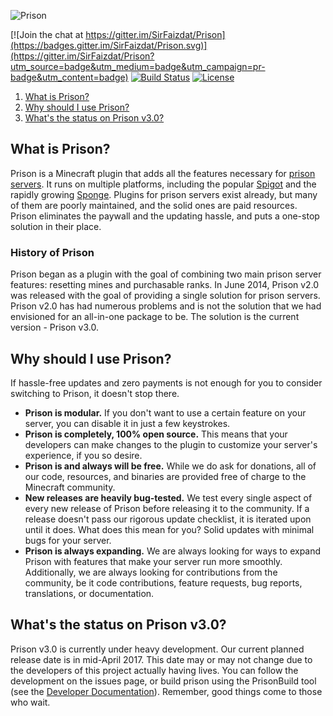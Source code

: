 ![Prison](https://static.mc-prison.tech/assets/images/banner.png)

[![Join the chat at https://gitter.im/SirFaizdat/Prison](https://badges.gitter.im/SirFaizdat/Prison.svg)](https://gitter.im/SirFaizdat/Prison?utm_source=badge&utm_medium=badge&utm_campaign=pr-badge&utm_content=badge)
[![Build Status](https://dmp9software.co.uk/jenkins/job/Prison/job/Prison/badge/icon)](https://dmp9software.co.uk/jenkins/job/Prison)
[![License](https://img.shields.io/badge/license-GPL%20License%20v3-blue.svg)](LICENSE.md)

1. [What is Prison?](#what-is-prison)
2. [Why should I use Prison?](#why-should-i-use-prison)
3. [What's the status on Prison v3.0?](#whats-the-status-on-prison-v30)

## What is Prison?

Prison is a Minecraft plugin that adds all the features necessary for [prison servers](https://woodycraft.net/threads/what-is-a-prison-server-a-general-explanation.21161/). It runs on multiple platforms, including the popular [Spigot](http://spigotmc.org) and the rapidly growing [Sponge](http://spongepowered.org). Plugins for prison servers exist already, but many of them are poorly maintained, and the solid ones are paid resources. Prison eliminates the paywall and the updating hassle, and puts a one-stop solution in their place.

### History of Prison

Prison began as a plugin with the goal of combining two main prison server features: resetting mines and purchasable ranks. In June 2014, Prison v2.0 was released with the goal of providing a single solution for prison servers. Prison v2.0 has had numerous problems and is not the solution that we had envisioned for an all-in-one package to be. The solution is the current version - Prison v3.0.

## Why should I use Prison?

If hassle-free updates and zero payments is not enough for you to consider switching to Prison, it doesn't stop there.

* **Prison is modular.** If you don't want to use a certain feature on your server, you can disable it in just a few keystrokes.
* **Prison is completely, 100% open source.** This means that your developers can make changes to the plugin to customize your server's experience, if you so desire.
* **Prison is and always will be free.** While we do ask for donations, all of our code, resources, and binaries are provided free of charge to the Minecraft community.
* **New releases are heavily bug-tested.** We test every single aspect of every new release of Prison before releasing it to the community. If a release doesn't pass our rigorous update checklist, it is iterated upon until it does. What does this mean for you? Solid updates with minimal bugs for your server.
* **Prison is always expanding.** We are always looking for ways to expand Prison with features that make your server run more smoothly. Additionally, we are always looking for contributions from the community, be it code contributions, feature requests, bug reports, translations, or documentation.

## What's the status on Prison v3.0?

Prison v3.0 is currently under heavy development. Our current planned release date is in mid-April 2017. This date may or may not change due to the developers of this project actually having lives. You can follow the development on the issues page, or build prison using the PrisonBuild tool (see the [Developer Documentation](https://github.com/MC-Prison/Prison/wiki/Developer%20Documentation)). Remember, good things come to those who wait. 
